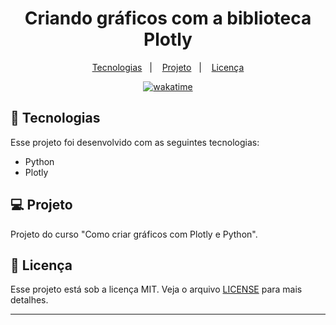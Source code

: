 <h1 align="center">
  Criando gráficos com a biblioteca Plotly
</h1>

<p align="center">
  <a href="#-tecnologias">Tecnologias</a>&nbsp;&nbsp;&nbsp;|&nbsp;&nbsp;&nbsp;
  <a href="#-projeto">Projeto</a>&nbsp;&nbsp;&nbsp;|&nbsp;&nbsp;&nbsp;
  <a href="#memo-licença">Licença</a>
</p>

<p align="center">
<a href="https://wakatime.com/badge/user/68660678-6b86-4b78-98df-f5f41a37e1bc/project/4a92029f-6fe1-4c5e-a754-304cd8e9fdad"><img src="https://wakatime.com/badge/user/68660678-6b86-4b78-98df-f5f41a37e1bc/project/4a92029f-6fe1-4c5e-a754-304cd8e9fdad.svg" alt="wakatime"></a>
</p>

## 🚀 Tecnologias

Esse projeto foi desenvolvido com as seguintes tecnologias:

- Python
- Plotly

## 💻 Projeto

Projeto do curso "Como criar gráficos com Plotly e Python".

## :memo: Licença

Esse projeto está sob a licença MIT. Veja o arquivo [LICENSE](LICENSE) para mais detalhes.

---
